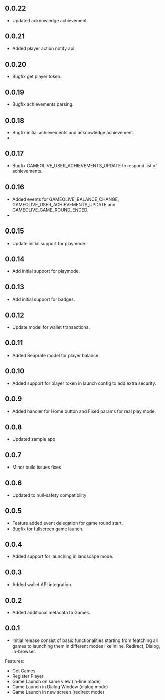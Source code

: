 ## 0.0.22

* Updated acknowledge achievement.
  
## 0.0.21

* Added player action notify api

## 0.0.20

* Bugfix get player token.

## 0.0.19

* Bugfix achievements parsing.


## 0.0.18

* Bugfix initial achievements and acknowledge achievement.
* 
## 0.0.17

* Bugfix GAMEOLIVE_USER_ACHIEVEMENTS_UPDATE to respond list of achievements.

## 0.0.16

* Added events for GAMEOLIVE_BALANCE_CHANGE, GAMEOLIVE_USER_ACHIEVEMENTS_UPDATE and GAMEOLIVE_GAME_ROUND_ENDED.
* 
## 0.0.15

* Update initial support for playmode.

## 0.0.14

* Add initial support for playmode.

## 0.0.13

* Add initial support for badges.

## 0.0.12

* Update model for wallet transactions.

## 0.0.11

* Added Seaprate model for player balance.

## 0.0.10

* Added support for player token in launch config to add extra security.

## 0.0.9

* Added handler for Home button and Fixed params for real play mode.

## 0.0.8

* Updated sample app

## 0.0.7

* Minor build issues fixes

## 0.0.6

* Updated to null-safety compatibility

## 0.0.5

* Feature added event delegation for game round start.
* Bugfix for fullscreen game launch.

## 0.0.4

* Added support for launching in landscape mode.

## 0.0.3

* Added wallet API integration.

## 0.0.2

* Added additional metadata to Games.

## 0.0.1

* Initial release consist of basic functionalities starting from featching all games to launching them in different modes like Inline, Redirect, Dialog, in-browser.

Features:
  - Get Games
  - Register Player
  - Game Launch on same view (in-line mode)
  - Game Launch in Dialog Window (dialog mode)
  - Game Launch in new screen (redirect mode)
